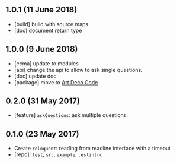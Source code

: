 ## 1.0.1 (11 June 2018)

- [build] build with source maps
- [doc] document return type

## 1.0.0 (9 June 2018)

- [ecma] update to modules
- [api] change the api to allow to ask single questions.
- [doc] update doc
- [package] move to [Art Deco Code](https://artdeco.bz)

## 0.2.0 (31 May 2017)

- [feature] `askQuestions`: ask multiple questions.

## 0.1.0 (23 May 2017)

- Create `reloquent`: reading from readline interface with a timeout
- [repo]: `test`, `src`, `example`, `.eslintrc`
